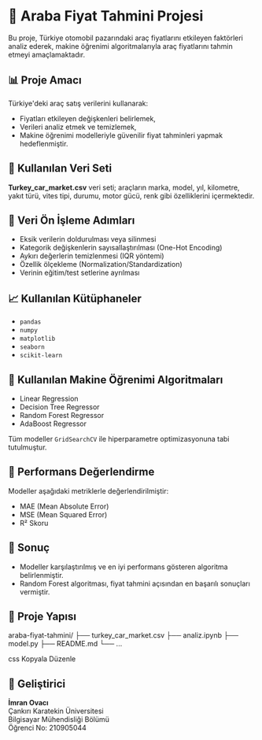 # 🚗 Araba Fiyat Tahmini Projesi

Bu proje, Türkiye otomobil pazarındaki araç fiyatlarını etkileyen faktörleri analiz ederek, makine öğrenimi algoritmalarıyla araç fiyatlarını tahmin etmeyi amaçlamaktadır.

## 📊 Proje Amacı

Türkiye'deki araç satış verilerini kullanarak:
- Fiyatları etkileyen değişkenleri belirlemek,
- Verileri analiz etmek ve temizlemek,
- Makine öğrenimi modelleriyle güvenilir fiyat tahminleri yapmak hedeflenmiştir.

## 📁 Kullanılan Veri Seti

**Turkey_car_market.csv** veri seti; araçların marka, model, yıl, kilometre, yakıt türü, vites tipi, durumu, motor gücü, renk gibi özelliklerini içermektedir.

## 🧹 Veri Ön İşleme Adımları

- Eksik verilerin doldurulması veya silinmesi
- Kategorik değişkenlerin sayısallaştırılması (One-Hot Encoding)
- Aykırı değerlerin temizlenmesi (IQR yöntemi)
- Özellik ölçekleme (Normalization/Standardization)
- Verinin eğitim/test setlerine ayrılması

## 📈 Kullanılan Kütüphaneler

- `pandas`
- `numpy`
- `matplotlib`
- `seaborn`
- `scikit-learn`

## 🤖 Kullanılan Makine Öğrenimi Algoritmaları

- Linear Regression
- Decision Tree Regressor
- Random Forest Regressor
- AdaBoost Regressor

Tüm modeller `GridSearchCV` ile hiperparametre optimizasyonuna tabi tutulmuştur.

## 📌 Performans Değerlendirme

Modeller aşağıdaki metriklerle değerlendirilmiştir:
- MAE (Mean Absolute Error)
- MSE (Mean Squared Error)
- R² Skoru

## 🏁 Sonuç

- Modeller karşılaştırılmış ve en iyi performans gösteren algoritma belirlenmiştir.
- Random Forest algoritması, fiyat tahmini açısından en başarılı sonuçları vermiştir.

## 📂 Proje Yapısı

araba-fiyat-tahmini/
├── turkey_car_market.csv
├── analiz.ipynb
├── model.py
├── README.md
└── ...

css
Kopyala
Düzenle

## 👤 Geliştirici

**İmran Ovacı**  
Çankırı Karatekin Üniversitesi  
Bilgisayar Mühendisliği Bölümü  
Öğrenci No: 210905044